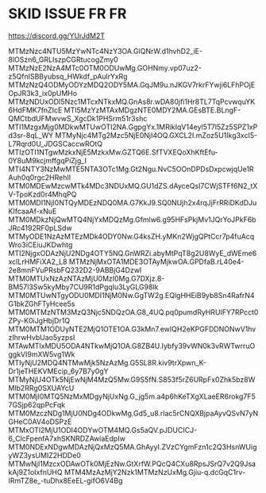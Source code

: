 # SKID ISSUE FR FR
https://discord.gg/YUrJdM2T

MTMzNzc4NTU5MzYwNTc4NzY3OA.GlQNrW.d1hvhD2_iE-8lOSzn6_GRLlszpCGRtucogZmy0
MTMzNzE2NzA4MTc0OTM0ODUwMg.GOHNmy.vp07uz2-z5QfnISBByubsq_HWkdf_pAulrYxRg
MTMzNzQ4ODMyODYzMDQ2ODY5MA.GqJM9u.nJKGV7rkrFYwji6LFhPOjEOpJR3k3_ix0pUMHo
MTMzNDUxODI5Nzc1MTcxNTkxMQ.GnAs8r.wDA80jfi1Hr8TL7TqPcvwquYK6HdFMK7fnZIcE
MTI5MzYzMTAxMDgzNTE0MDY2MA.GEsBTE.BLngF-QMCtbdUFMwvwS_XgcDk1PHSrm51r3shc
MTI1MzgxMjg0MDkwMTUwOTI2NA.GgpgYx.1MRikIqV14eyl5T7l5Zz5SPZ1xPd3sr-8qL_WY
MTMyNjc4MTg2Mzc5NjE0NjI4OQ.GXCL2I.mZoz5U1Ikg3xcI5-L7Rqrd0U_JDGSCaccwROtQ
MTIzOTI1NTgwMzkxNjE5MzkxMw.GZTQ6E.SfTVXEQoXhKftEfu-0Y8uM9kcjmffgqPiZjg_I
MTI4NTY3NzMwMTE5NTA3OTc1Mg.Gt2Ngu.NvC5OOnDPDsDxpcwjqUe1RAuh0q0rgc2HRehII
MTM0MDEwMzcwMTk4MDc3NDUxMQ.GU1dZS.dAyceQsI7CWjSTFf6N2_tXV-TpoKzd0r4MhqPQ
MTM0MDI1NjI0NTQyMDEzNDQ0MA.G7KkJ9.SQ0NUjh2x4rqJjFrRRiDKdDJuKIfcaaAf-xNuE
MTM0MDkzNjQwMTQ4NjYxMDQzMg.Gfmlw6.g95HFsPkjMv1JQrYoJPkF6bJRc4192RF0pLSdw
MTMyODE1NzAzMTEzMDk4ODY0Nw.G4ksZH.yMKn2WjgQPtCcr7p4fuAcqWro3iCEiuJKDwhtg
MTI2NjgxODAzNjU2NDg4OTY5NQ.GnWRZi.abyMtPqT8g2U8WyE_dWEme6xcILrHMFiXA2_L8
MTMzNjMxOTA1MDE3OTAyMjkwOA.GPDfaB.rL40e4-2e8mnFVuPRsbFQ232D2-9ABBjG4DzwI
MTM0MTUxNzAzNTAzMjU0MzI0Mg.G7DXjz.8-BM57l3Sw5kyMby7CU9R1dPgqIu3LyGLG98lk
MTM0MTUwNTgyODU0MDI1NjM0Nw.GgTW2g.EQlgHHEiB9yb8Sn4RafrN4G1bkZGhFTyHcee5s
MTM0MTMzNTM3MzQ3Njc5NDQzOA.G8_4UQ.pq0pumdRyHRUIFY7RPcct0ZPy-K0iJgHbjDr1Q
MTM0MTM1ODUyNTE2MjQ1OTE1OA.G3kMn7.ewIQH2eKPGFDDNONwV1hvzIhrwHvbUao5yzpsI
MTAwMTIxMDU5ODA4NTkwMjQ1OA.G8ZB4U.Iybfy39vWN0k3vRWTwrruOggkVI9mXW5vg1Wk
MTIyNjU2MDQ4NTMwMjk5NzAzMg.G5SL8R.kiv9trXpwn_K-Dr1jeTHEKVMEcip_6y7B7y0gY
MTMyNjU4OTk5NjEwNjM4MzQ5Mw.G9S5fN.S853f5rZ6URpFx0Zhk5bz8WMlb2RRg0SXUAYcU
MTM0MjI0MTQ5NzMxMDgyNjUxNg.G_jg5m.a4p6hKeTXgXLaeER6rokg7F57GSjp62qpPcFqk
MTM0MzczNDg1MjU0NDg4ODkwMg.Gd5_u8.rlac5rCNQXBjpaAyvQSvN7yNGHeC0AV4oDSPzE
MTMxOTI2MjU1ODI4ODYwOTM4MQ.Gs5aQV.pJDUCICJ-6_ClcFpenfA7xhSKNRDZAwiaEdpIw
MTM0NDExNDgwMDAzNjQxMzQ5MA.GhAyyI.ZVzCYgmFzn1c2Q3HsnWUigyWZ3ysUMIZ2HDDe0
MTMwNjI1MzcxODAwOTk0MjEzNw.GtXrfW.PQcQ4CXu8RpsJSrQ7v2Q9JsakAj9Z1oIxfnUHQ
MTM4MzAzMjY2Nzk1MTMzNzUxMg.Gjiu-q.dcGqC1rv-IRmTZ8e_-tuDhx8EeEL-gifO6V4Bg







